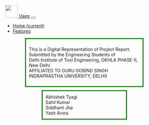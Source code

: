 <html>
<link rel="stylesheet" href="https://cdn.jsdelivr.net/npm/bootstrap@4.5.3/dist/css/bootstrap.min.css" integrity="sha384-TX8t27EcRE3e/ihU7zmQxVncDAy5uIKz4rEkgIXeMed4M0jlfIDPvg6uqKI2xXr2" crossorigin="anonymous">
<title>Vaeg - The Drone</title>
<head>

<style type="text/css">
.center {
  margin: auto;
  width: 70%;
  border: 3px solid green;
  padding: 10px;
}

.centerp {
  margin: auto;
  width: 70%;
  border: 0px solid green;
  padding: 10px;
}

</style>


</head>
<body>
<nav class="navbar navbar-expand-lg navbar-light bg-light">
  <a class="navbar-brand" href="#">
    <img src="![image](https://user-images.githubusercontent.com/69808325/126539102-07618342-47e6-4ec3-80f1-0a40d4e027a2.png)" width="40" height="40" alt="">
  </a>
  <a class="navbar-brand" href="#">Vaeg</a>
  <button class="navbar-toggler" type="button" data-toggle="collapse" data-target="#navbarSupportedContent" aria-controls="navbarSupportedContent" aria-expanded="false" aria-label="Toggle navigation">
    <span class="navbar-toggler-icon"></span>
  </button>

  <div class="collapse navbar-collapse" id="navbarSupportedContent">
    <ul class="navbar-nav mr-auto">
      <li class="nav-item active">
        <a class="nav-link" href="#">Home <span class="sr-only">(current)</span></a>
      </li>
      <li class="nav-item">
        <a class="nav-link" href="#">Features</a>
      </li>
    </ul>
  </div>
</nav>


<div class="center">
  <p>This is a Digital Representation of Project Report.<br>
  Submitted by the Engineering Students of<br>
  Delhi Institute of Tool Engineering, OKHLA PHASE-Ⅱ, New Delhi<br>
  AFFILIATED TO GURU GOBIND SINGH INDRAPRASTHA UNIVERSITY, DELHI)</p>
</div>

<div class="centerp">
  <p class="center">Abhishek Tyagi
  <br>Sahil Kumar
  <br>Siddhant Jha
  <br>Yash Arora</p>
</div>
</body>
</html>
